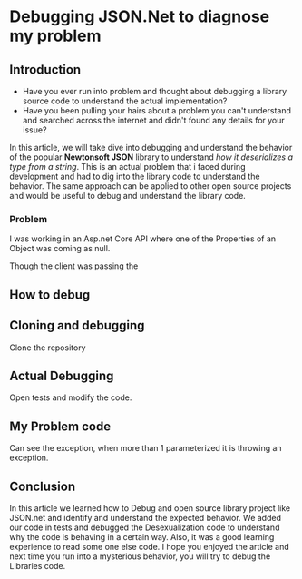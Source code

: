 # Debugging JSON.Net to diagnose my problem

## Introduction

* Have you ever run into problem and thought about debugging a library source code to understand the actual implementation? 
* Have you been pulling your hairs about a problem you can't understand and searched across the internet and didn't found any details for your issue?

In this article, we will take dive into debugging and understand the behavior of the popular **Newtonsoft JSON** library to understand *how it deserializes a type from a string*. This is an actual problem that i faced during development and had to dig into the library code to understand the behavior. The same approach can be applied to other open source projects and would be useful to debug and understand the library code.


### Problem

I was working in an Asp.net Core API where one of the Properties of an Object was coming as null. 

Though the client was passing the 




## How to debug 



## Cloning and debugging

Clone the repository

## Actual Debugging

Open tests and modify the code.

## My Problem code

Can see the exception, when more than 1 parameterized it is throwing an exception.

## Conclusion

In this article we learned how to Debug and open source library project like JSON.net and identify and understand the expected behavior. We added our code in tests and debugged the Desexualization code to understand why the code is behaving in a certain way. Also, it was a good learning experience to read some one else code. I hope you enjoyed the article and  next time you run into a mysterious behavior, you will try to debug the Libraries code.